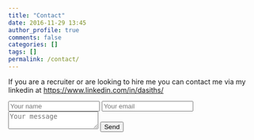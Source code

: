 ```yaml
---
title: "Contact"
date: 2016-11-29 13:45
author_profile: true
comments: false
categories: []
tags: []
permalink: /contact/
---
```

If you are a recruiter or are looking to hire me you can contact me via my linkedin at <a href="https://www.linkedin.com/in/dasiths/" target="_blank">https://www.linkedin.com/in/dasiths/</a>

<form action="https://formspree.io/dasiths@hotmail.com" method="POST">
    <input type="text" name="name" placeholder="Your name">
    <input type="email" name="_replyto" placeholder="Your email">
	<textarea name="message" placeholder="Your message"></textarea>
	<input type="text" name="_gotcha" style="display:none" />
    <input type="submit" value="Send">
</form>